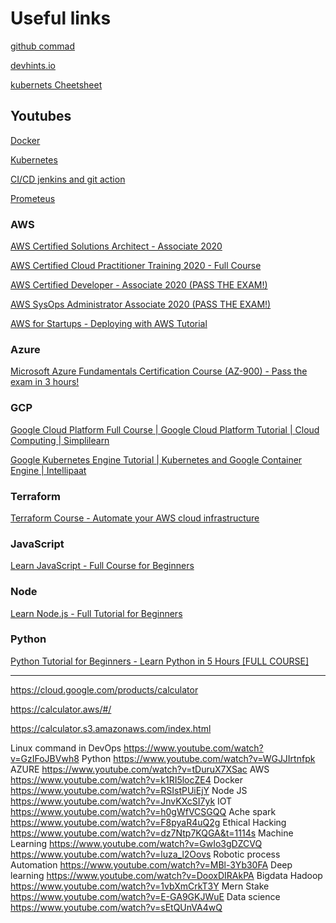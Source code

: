 # Useful links



[github commad]()

[devhints.io](https://devhints.io/)

[kubernets Cheetsheet](https://kubernetes.io/docs/reference/kubectl/cheatsheet/)




## Youtubes
[Docker](https://youtu.be/3c-iBn73dDE)

[Kubernetes](https://youtu.be/X48VuDVv0do)

[CI/CD jenkins and git action](https://www.youtube.com/watch?v=R8_veQiYBjI&list=PLy7NrYWoggjzSIlwxeBbcgfAdYoxCIrM2)

[Prometeus](https://www.youtube.com/watch?v=h4Sl21AKiDg&list=PLy7NrYWoggjxCF3av5JKwyG7FFF9eLeL4)


### AWS


[AWS Certified Solutions Architect - Associate 2020](https://youtu.be/Ia-UEYYR44s)

[AWS Certified Cloud Practitioner Training 2020 - Full Course](https://youtu.be/3hLmDS179YE)

[AWS Certified Developer - Associate 2020 (PASS THE EXAM!)](https://youtu.be/RrKRN9zRBWs)

[AWS SysOps Administrator Associate 2020 (PASS THE EXAM!)](https://youtu.be/KX_AfyrhlgQ)

[AWS for Startups - Deploying with AWS Tutorial](https://youtu.be/U3VSJhaC4kc)


### Azure
[Microsoft Azure Fundamentals Certification Course (AZ-900) - Pass the exam in 3 hours!](https://youtu.be/NKEFWyqJ5XA)


### GCP 
[Google Cloud Platform Full Course | Google Cloud Platform Tutorial | Cloud Computing | Simplilearn](https://youtu.be/dn9cSRImmVA)

[Google Kubernetes Engine Tutorial | Kubernetes and Google Container Engine | Intellipaat](https://youtu.be/R_LaWVUo7Z4)
### Terraform 
[Terraform Course - Automate your AWS cloud infrastructure](https://youtu.be/SLB_c_ayRMo)

### JavaScript
[Learn JavaScript - Full Course for Beginners](https://youtu.be/PkZNo7MFNFg)

### Node 
[Learn Node.js - Full Tutorial for Beginners](https://youtu.be/RLtyhwFtXQA)

### Python
[Python Tutorial for Beginners - Learn Python in 5 Hours [FULL COURSE]](https://youtu.be/t8pPdKYpowI)

---

https://cloud.google.com/products/calculator


https://calculator.aws/#/


https://calculator.s3.amazonaws.com/index.html 


Linux command in DevOps https://www.youtube.com/watch?v=GzIFoJBVwh8
Python  https://www.youtube.com/watch?v=WGJJIrtnfpk
AZURE https://www.youtube.com/watch?v=tDuruX7XSac
AWS https://www.youtube.com/watch?v=k1RI5locZE4
Docker https://www.youtube.com/watch?v=RSIstPUiEjY
Node JS https://www.youtube.com/watch?v=JnvKXcSI7yk
IOT https://www.youtube.com/watch?v=h0gWfVCSGQQ
Ache spark https://www.youtube.com/watch?v=F8pyaR4uQ2g
Ethical Hacking https://www.youtube.com/watch?v=dz7Ntp7KQGA&t=1114s
Machine Learning https://www.youtube.com/watch?v=GwIo3gDZCVQ
  https://www.youtube.com/watch?v=luza_l2Oovs
Robotic process Automation https://www.youtube.com/watch?v=MBl-3Yb30FA
Deep learning https://www.youtube.com/watch?v=DooxDIRAkPA
Bigdata Hadoop https://www.youtube.com/watch?v=1vbXmCrkT3Y
Mern Stake https://www.youtube.com/watch?v=E-GA9GKJWuE
Data science https://www.youtube.com/watch?v=sEtQUnVA4wQ
